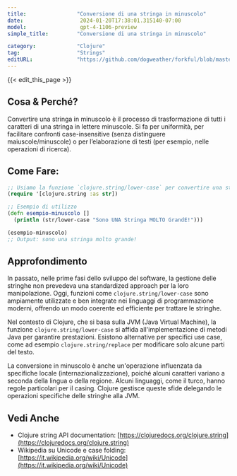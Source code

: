 ```yaml
---
title:                "Conversione di una stringa in minuscolo"
date:                  2024-01-20T17:38:01.315140-07:00
model:                 gpt-4-1106-preview
simple_title:         "Conversione di una stringa in minuscolo"

category:             "Clojure"
tag:                  "Strings"
editURL:              "https://github.com/dogweather/forkful/blob/master/content/it/clojure/converting-a-string-to-lower-case.md"
---
```


{{< edit_this_page >}}

## Cosa & Perché?
Convertire una stringa in minuscolo è il processo di trasformazione di tutti i caratteri di una stringa in lettere minuscole. Si fa per uniformità, per facilitare confronti case-insensitive (senza distinguere maiuscole/minuscole) o per l’elaborazione di testi (per esempio, nelle operazioni di ricerca).

## Come Fare:
```clojure
;; Usiamo la funzione `clojure.string/lower-case` per convertire una stringa in minuscolo
(require '[clojure.string :as str])

;; Esempio di utilizzo
(defn esempio-minuscolo []
  (println (str/lower-case "Sono UNA Stringa MOLTO GrandE!")))

(esempio-minuscolo)
;; Output: sono una stringa molto grande!
```

## Approfondimento
In passato, nelle prime fasi dello sviluppo del software, la gestione delle stringhe non prevedeva una standardized approach per la loro manipolazione. Oggi, funzioni come `clojure.string/lower-case` sono ampiamente utilizzate e ben integrate nei linguaggi di programmazione moderni, offrendo un modo coerente ed efficiente per trattare le stringhe.

Nel contesto di Clojure, che si basa sulla JVM (Java Virtual Machine), la funzione `clojure.string/lower-case` si affida all'implementazione di metodi Java per garantire prestazioni. Esistono alternative per specifici use case, come ad esempio `clojure.string/replace` per modificare solo alcune parti del testo.

La conversione in minuscolo è anche un'operazione influenzata da specifiche locale (internazionalizzazione), poiché alcuni caratteri variano a seconda della lingua o della regione. Alcuni linguaggi, come il turco, hanno regole particolari per il casing. Clojure gestisce queste sfide delegando le operazioni specifiche delle stringhe alla JVM.

## Vedi Anche
- Clojure string API documentation: [https://clojuredocs.org/clojure.string](https://clojuredocs.org/clojure.string)
- Wikipedia su Unicode e case folding: [https://it.wikipedia.org/wiki/Unicode](https://it.wikipedia.org/wiki/Unicode)
